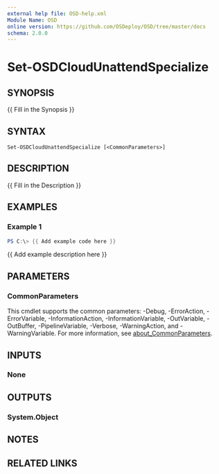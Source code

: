 ```yaml
---
external help file: OSD-help.xml
Module Name: OSD
online version: https://github.com/OSDeploy/OSD/tree/master/docs
schema: 2.0.0
---
```


# Set-OSDCloudUnattendSpecialize

## SYNOPSIS
{{ Fill in the Synopsis }}

## SYNTAX

```
Set-OSDCloudUnattendSpecialize [<CommonParameters>]
```

## DESCRIPTION
{{ Fill in the Description }}

## EXAMPLES

### Example 1
```powershell
PS C:\> {{ Add example code here }}
```

{{ Add example description here }}

## PARAMETERS

### CommonParameters
This cmdlet supports the common parameters: -Debug, -ErrorAction, -ErrorVariable, -InformationAction, -InformationVariable, -OutVariable, -OutBuffer, -PipelineVariable, -Verbose, -WarningAction, and -WarningVariable. For more information, see [about_CommonParameters](http://go.microsoft.com/fwlink/?LinkID=113216).

## INPUTS

### None

## OUTPUTS

### System.Object
## NOTES

## RELATED LINKS
